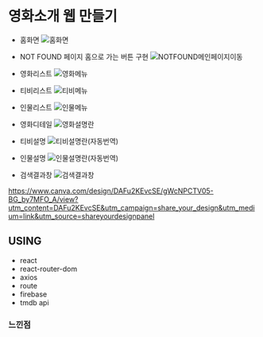 # 영화소개 웹 만들기
- 홈화면
![홈화면](https://github.com/rochelimit1/movieapp1/assets/138188520/3bad9bfe-fbc6-431f-9b24-d5feb21591ab)

- NOT FOUND 페이지 홈으로 가는 버튼 구현
![NOTFOUND메인페이지이동](https://github.com/rochelimit1/movieapp1/assets/138188520/07a9bc93-5e15-4990-a933-2312eb25f3eb)

- 영화리스트
![영화메뉴](https://github.com/rochelimit1/movieapp1/assets/138188520/a2559f43-5b0f-4845-8c27-475371caf3dd)

- 티비리스트
![티비메뉴](https://github.com/rochelimit1/movieapp1/assets/138188520/012a5c9e-9ef4-480f-a57f-f2cea85132c3)

- 인물리스트
![인물메뉴](https://github.com/rochelimit1/movieapp1/assets/138188520/436237f7-4583-4e1b-8fac-54301ee8f7fc)

- 영화디테일
![영화설명란](https://github.com/rochelimit1/movieapp1/assets/138188520/e9e814d7-cc58-4f0a-b73f-eda3456ddf30)

- 티비설명
![티비설명란(자동번역)](https://github.com/rochelimit1/movieapp1/assets/138188520/bcbd6684-5551-47f1-8119-ba54f8b91502)

- 인물설명
![인물설명란(자동번역)](https://github.com/rochelimit1/movieapp1/assets/138188520/c1bbb043-b205-4648-bef9-b925b8f593f2)

- 검색결과창
![검색결과창](https://github.com/rochelimit1/movieapp1/assets/138188520/d940d22c-07de-47c7-b243-2b358047da33)

https://www.canva.com/design/DAFu2KEvcSE/gWcNPCTV05-BG_by7MFO_A/view?utm_content=DAFu2KEvcSE&utm_campaign=share_your_design&utm_medium=link&utm_source=shareyourdesignpanel

## USING
- react
- react-router-dom
- axios
- route
- firebase
- tmdb api

### 느낀점

 
